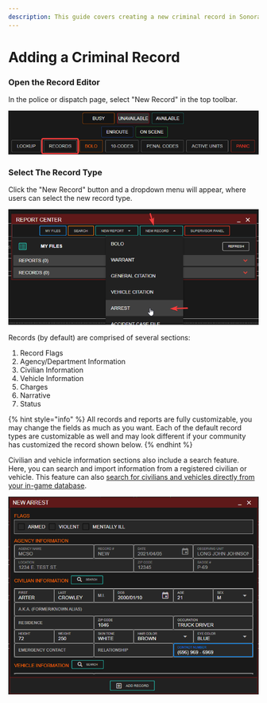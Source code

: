 ```yaml
---
description: This guide covers creating a new criminal record in Sonoran CAD.
---
```


# Adding a Criminal Record

### Open the Record Editor

In the police or dispatch page, select "New Record" in the top toolbar.

![Sonoran CAD&apos;s Records Center](../../.gitbook/assets/image%20%28152%29.png)

### Select The Record Type

Click the "New Record" button and a dropdown menu will appear, where users can select the new record type.

![Selecting the New Record you would like to make](../../.gitbook/assets/image%20%28156%29.png)

Records \(by default\) are comprised of several sections:

1. Record Flags
2. Agency/Department Information
3. Civilian Information
4. Vehicle Information
5. Charges
6. Narrative
7. Status

{% hint style="info" %}
All records and reports are fully customizable, you may change the fields as much as you want. Each of the default record types are customizable as well and may look different if your community has customized the record shown below.
{% endhint %}

Civilian and vehicle information sections also include a search feature. Here, you can search and import information from a registered civilian or vehicle. This feature can also [search for civilians and vehicles directly from your in-game database](../../integration-plugins/database-sync-and-merge/).

![Sonoran CAD&apos;s record information search feature](../../.gitbook/assets/image%20%28151%29.png)



